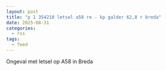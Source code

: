 ```yaml
---
layout: post
title: "p 1 354210 letsel a58 re - kp galder 62,8 r breda"
date: 2025-08-31
categories: 
  - rss
tags: 
  - feed
---
```


Ongeval met letsel op A58 in Breda
